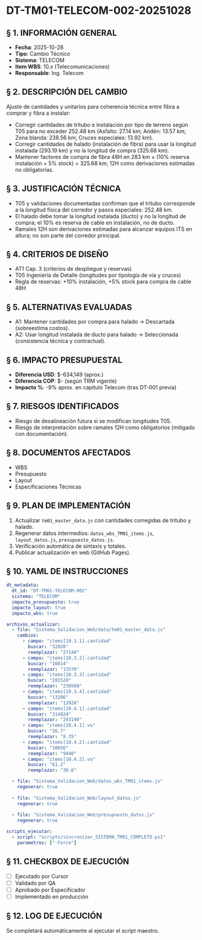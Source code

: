 # DT-TM01-TELECOM-002-20251028

## § 1. INFORMACIÓN GENERAL
- **Fecha**: 2025-10-28
- **Tipo**: Cambio Técnico
- **Sistema**: TELECOM
- **Item WBS**: 10.x (Telecomunicaciones)
- **Responsable**: Ing. Telecom

## § 2. DESCRIPCIÓN DEL CAMBIO
Ajuste de cantidades y unitarios para coherencia técnica entre fibra a comprar y fibra a instalar:
- Corregir cantidades de tritubo e instalación por tipo de terreno según T05 para no exceder 252.48 km (Asfalto: 27.14 km; Andén: 13.57 km; Zona blanda: 238.56 km; Cruces especiales: 13.92 km).
- Corregir cantidades de halado (instalación de fibra) para usar la longitud instalada (293.19 km) y no la longitud de compra (325.68 km).
- Mantener factores de compra de fibra 48H en 283 km × (10% reserva instalación + 5% stock) = 325.68 km; 12H como derivaciones estimadas no obligatorias.

## § 3. JUSTIFICACIÓN TÉCNICA
- T05 y validaciones documentadas confirman que el tritubo corresponde a la longitud física del corredor y pasos especiales: 252.48 km.
- El halado debe tomar la longitud instalada (ducto) y no la longitud de compra; el 10% es reserva de cable en instalación, no de ducto.
- Ramales 12H son derivaciones estimadas para alcanzar equipos ITS en altura; no son parte del corredor principal.

## § 4. CRITERIOS DE DISEÑO
- AT1 Cap. 3 (criterios de despliegue y reservas)
- T05 Ingeniería de Detalle (longitudes por tipología de vía y cruces)
- Regla de reservas: +10% instalación, +5% stock para compra de cable 48H

## § 5. ALTERNATIVAS EVALUADAS
- A1: Mantener cantidades por compra para halado → Descartada (sobreestima costos).
- A2: Usar longitud instalada de ducto para halado → Seleccionada (consistencia técnica y contractual).

## § 6. IMPACTO PRESUPUESTAL
- **Diferencia USD**: $-634,149 (aprox.)
- **Diferencia COP**: $- (según TRM vigente)
- **Impacto %**: -9% aprox. en capítulo Telecom (tras DT-001 previa)

## § 7. RIESGOS IDENTIFICADOS
- Riesgo de desalineación futura si se modifican longitudes T05.
- Riesgo de interpretación sobre ramales 12H como obligatorios (mitigado con documentación).

## § 8. DOCUMENTOS AFECTADOS
- WBS
- Presupuesto
- Layout
- Especificaciones Técnicas

## § 9. PLAN DE IMPLEMENTACIÓN
1. Actualizar `tm01_master_data.js` con cantidades corregidas de tritubo y halado.
2. Regenerar datos intermedios: `datos_wbs_TM01_items.js`, `layout_datos.js`, `presupuesto_datos.js`.
3. Verificación automática de sintaxis y totales.
4. Publicar actualización en web (GitHub Pages).

## § 10. YAML DE INSTRUCCIONES
```yaml
dt_metadata:
  dt_id: "DT-TM01-TELECOM-002"
  sistema: "TELECOM"
  impacto_presupuesto: true
  impacto_layout: true
  impacto_wbs: true

archivos_actualizar:
  - file: "Sistema_Validacion_Web/data/tm01_master_data.js"
    cambios:
      - campo: "items[10.3.1].cantidad"
        buscar: "32028"
        reemplazar: "27140"
      - campo: "items[10.3.2].cantidad"
        buscar: "16014"
        reemplazar: "13570"
      - campo: "items[10.3.3].cantidad"
        buscar: "281520"
        reemplazar: "238560"
      - campo: "items[10.3.4].cantidad"
        buscar: "13106"
        reemplazar: "13920"
      - campo: "items[10.4.1].cantidad"
        buscar: "314824"
        reemplazar: "293190"
      - campo: "items[10.4.1].vu"
        buscar: "16.7"
        reemplazar: "8.35"
      - campo: "items[10.4.2].cantidad"
        buscar: "10856"
        reemplazar: "9440"
      - campo: "items[10.4.2].vu"
        buscar: "61.2"
        reemplazar: "30.6"

  - file: "Sistema_Validacion_Web/datos_wbs_TM01_items.js"
    regenerar: true
    
  - file: "Sistema_Validacion_Web/layout_datos.js"
    regenerar: true
    
  - file: "Sistema_Validacion_Web/presupuesto_datos.js"
    regenerar: true

scripts_ejecutar:
  - script: "scripts/sincronizar_SISTEMA_TM01_COMPLETO.ps1"
    parametros: ["-Force"]
```

## § 11. CHECKBOX DE EJECUCIÓN
- [ ] Ejecutado por Cursor
- [ ] Validado por QA
- [ ] Aprobado por Especificador
- [ ] Implementado en producción

## § 12. LOG DE EJECUCIÓN
Se completará automáticamente al ejecutar el script maestro.
